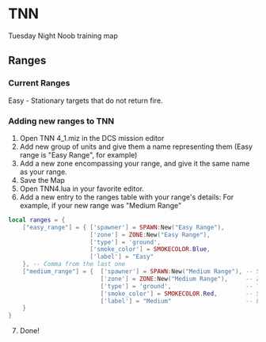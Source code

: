 # TNN
Tuesday Night Noob training map

## Ranges
### Current Ranges
Easy - Stationary targets that do not return fire.

### Adding new ranges to TNN
1. Open TNN 4_1.miz in the DCS mission editor
2. Add new group of units and give them a name representing them (Easy range is "Easy Range", for example)
3. Add a new zone encompassing your range, and give it the same name as your range.
4. Save the Map
5. Open TNN4.lua in your favorite editor.
6. Add a new entry to the ranges table with your range's details:
For example, if your new range was "Medium Range"
```lua
local ranges = {
    ["easy_range"] = { ['spawner'] = SPAWN:New("Easy Range"),
                       ['zone'] = ZONE:New("Easy Range"),
                       ['type'] = 'ground',
                       ['smoke_color'] = SMOKECOLOR.Blue,
                       ['label'] = "Easy"
    }, -- Comma from the last one
    ["medium_range"] = {  ['spawner'] = SPAWN:New("Medium Range"), -- Spawner used to respawn your range.
                          ['zone'] = ZONE:New("Medium Range"),     -- Zone used to determine location of the range.
                          ['type'] = 'ground',                     -- Type of range
                          ['smoke_color'] = SMOKECOLOR.Red,        -- Smoke color to surround it with if called for.
                          ['label'] = "Medium"                     -- Label to use in radio calls or other UI components.
    }
}
```
7. Done!
